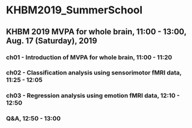 # KHBM2019_SummerSchool

## KHBM 2019 MVPA for whole brain, 11:00 - 13:00, Aug. 17 (Saturday), 2019

### ch01 - Introduction of MVPA for whole brain,                            11:00 - 11:20 

### ch02 - Classification analysis using sensorimotor fMRI data,            11:25 - 12:05

### ch03 - Regression analysis using emotion fMRI data,                     12:10 - 12:50

### Q&A,                                                                    12:50 - 13:00

